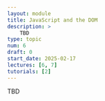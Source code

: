 ```yaml
---
layout: module
title: JavaScript and the DOM
description: > 
    TBD
type: topic
num: 6
draft: 0
start_date: 2025-02-17
lectures: [6, 7]
tutorials: [2]
---
```


TBD
